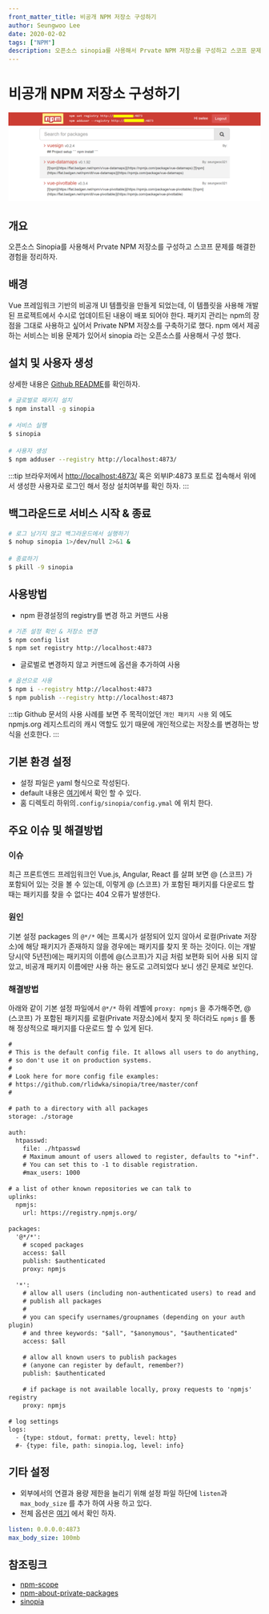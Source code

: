 ```yaml
---
front_matter_title: 비공개 NPM 저장소 구성하기
author: Seungwoo Lee
date: 2020-02-02
tags: ["NPM"]
description: 오픈소스 sinopia를 사용해서 Prvate NPM 저장소를 구성하고 스코프 문제를 해결한 경험을 정리하자.
---
```


# 비공개 NPM 저장소 구성하기

![npm-sinopia.png](./img/npm-sinopia.png)

## 개요

오픈소스 Sinopia를 사용해서 Prvate NPM 저장소를 구성하고 스코프 문제를 해결한 경험을 정리하자.

## 배경

Vue 프레임워크 기반의 비공개 UI 템플릿을 만들게 되었는데, 이 템플릿을 사용해 개발된 프로젝트에서 수시로 업데이트된 내용이 배포 되어야 한다. 패키지 관리는 npm의 장점을 그대로 사용하고 싶어서 Private NPM 저장소를 구축하기로 했다. npm 에서 제공하는 서비스는 비용 문제가 있어서 sinopia 라는 오픈소스를 사용해서 구성 했다.

## 설치 및 사용자 생성

상세한 내용은 [Github README](https://github.com/rlidwka/sinopia)를 확인하자.

```bash
# 글로벌로 패키지 설치
$ npm install -g sinopia

# 서비스 실행
$ sinopia

# 사용자 생성  
$ npm adduser --registry http://localhost:4873/
```

:::tip
브라우저에서 <http://localhost:4873/> 혹은 외부IP:4873 포트로 접속해서 위에서 생성한 사용자로 로그인 해서 정상 설치여부를 확인 하자.
:::

## 백그라운드로 서비스 시작 & 종료

```bash
# 로그 남기지 않고 백그라운드에서 실행하기
$ nohup sinopia 1>/dev/null 2>&1 &

# 종료하기
$ pkill -9 sinopia
```

## 사용방법

* npm 환경설정의 registry를 변경 하고 커맨드 사용

```bash
# 기존 설정 확인 & 저장소 변경
$ npm config list
$ npm set registry http://localhost:4873
```

* 글로벌로 변경하지 않고 커맨드에 옵션을 추가하여 사용

```bash
# 옵션으로 사용
$ npm i --registry http://localhost:4873
$ npm publish --registry http://localhost:4873
```

:::tip
Github 문서의 사용 사례를 보면 주 목적이었던 `개인 패키지 사용` 외 에도 npmjs.org 레지스트리의 캐시 역할도 있기 때문에 개인적으로는 저장소를 변경하는 방식을 선호한다.
:::

## 기본 환경 설정

* 설정 파일은 yaml 형식으로 작성된다.
* default 내용은 [여기](https://github.com/rlidwka/sinopia/blob/master/conf/default.yaml)에서 확인 할 수 있다.
* 홈 디렉토리 하위의`.config/sinopia/config.ymal` 에 위치 한다.

## 주요 이슈 및 해결방법

### 이슈

최근 프론트엔드 프레임워크인 Vue.js, Angular, React 를 살펴 보면 @ (스코프) 가 포함되어 있는 것을 볼 수 있는데, 이렇게 @ (스코프) 가 포함된 패키지를 다운로드 할 때는 패키지를 찾을 수 없다는 404 오류가 발생한다.

### 원인

기본 설정 packages 의 `@*/*` 에는 프록시가 설정되어 있지 않아서 로컬(Private 저장소)에 해당 패키지가 존재하지 않을 경우에는 패키지를 찾지 못 하는 것이다. 이는 개발당시(약 5년전)에는 패키지의 이름에 @(스코프)가 지금 처럼 보편화 되어 사용 되지 않았고, 비공개 패키지 이름에만 사용 하는 용도로 고려되었다 보니 생긴 문제로 보인다.

### 해결방법

아래와 같이 기본 설정 파일에서 `@*/*` 하위 레벨에 `proxy: npmjs` 을 추가해주면, @ (스코프) 가 포함된 패키지를 로컬(Private 저장소)에서 찾지 못 하더라도 `npmjs` 를 통해 정상적으로 패키지를 다운로드 할 수 있게 된다.

```yml{29}
#
# This is the default config file. It allows all users to do anything,
# so don't use it on production systems.
#
# Look here for more config file examples:
# https://github.com/rlidwka/sinopia/tree/master/conf
#

# path to a directory with all packages
storage: ./storage

auth:
  htpasswd:
    file: ./htpasswd
    # Maximum amount of users allowed to register, defaults to "+inf".
    # You can set this to -1 to disable registration.
    #max_users: 1000

# a list of other known repositories we can talk to
uplinks:
  npmjs:
    url: https://registry.npmjs.org/

packages:
  '@*/*':
    # scoped packages
    access: $all
    publish: $authenticated
    proxy: npmjs

  '*':
    # allow all users (including non-authenticated users) to read and
    # publish all packages
    #
    # you can specify usernames/groupnames (depending on your auth plugin)
    # and three keywords: "$all", "$anonymous", "$authenticated"
    access: $all

    # allow all known users to publish packages
    # (anyone can register by default, remember?)
    publish: $authenticated

    # if package is not available locally, proxy requests to 'npmjs' registry
    proxy: npmjs

# log settings
logs:
  - {type: stdout, format: pretty, level: http}
  #- {type: file, path: sinopia.log, level: info}
  ```

## 기타 설정

* 외부에서의 연결과 용량 제한을 늘리기 위해 설정 파일 하단에 `listen`과 `max_body_size` 를 추가 하여 사용 하고 있다.
* 전체 옵션은 [여기](https://github.com/rlidwka/sinopia/blob/master/conf/full.yaml) 에서 확인 하자.

```yaml
listen: 0.0.0.0:4873
max_body_size: 100mb
```

## 참조링크

* [npm-scope](https://docs.npmjs.com/using-npm/scope.html)
* [npm-about-private-packages](https://docs.npmjs.com/about-private-packages)
* [sinopia](https://www.npmjs.com/package/sinopia)

